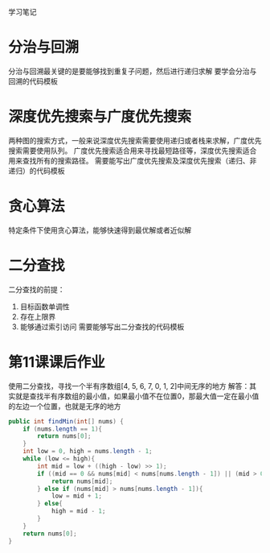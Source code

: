 学习笔记

# 分治与回溯
分治与回溯最关键的是要能够找到重复子问题，然后进行递归求解
要学会分治与回溯的代码模板

# 深度优先搜索与广度优先搜索
两种图的搜索方式，一般来说深度优先搜索需要使用递归或者栈来求解，广度优先搜索需要使用队列。
广度优先搜索适合用来寻找最短路径等，深度优先搜索适合用来查找所有的搜索路径。
需要能写出广度优先搜索及深度优先搜索（递归、非递归）的代码模板

# 贪心算法
特定条件下使用贪心算法，能够快速得到最优解或者近似解

# 二分查找
二分查找的前提：
1. 目标函数单调性
2. 存在上限界
3. 能够通过索引访问
需要能够写出二分查找的代码模板

# 第11课课后作业
使用二分查找，寻找一个半有序数组[4, 5, 6, 7, 0, 1, 2]中间无序的地方
解答：其实就是查找半有序数组的最小值，如果最小值不在位置0，那最大值一定在最小值的左边一个位置，也就是无序的地方
```java
public int findMin(int[] nums) {
    if (nums.length == 1){
        return nums[0];
    }
    int low = 0, high = nums.length - 1;
    while (low <= high){
        int mid = low + ((high - low) >> 1);
        if ((mid == 0 && nums[mid] < nums[nums.length - 1]) || (mid > 0 && nums[mid] < nums[mid - 1])){
            return nums[mid];
        } else if (nums[mid] > nums[nums.length - 1]){
            low = mid + 1;
        } else{
            high = mid - 1;
        }
    }
    return nums[0];
}
```
